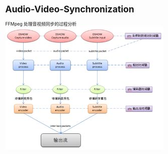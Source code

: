 Audio-Video-Synchronization
===========================

FFMpeg 处理音视频同步的过程分析
  ![alt tag](https://github.com/gnolizuh/Audio-Video-Synchronization/blob/master/doc/illustration.png)
